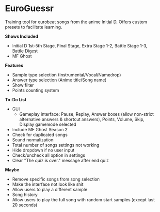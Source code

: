 # EuroGuessr
Training tool for eurobeat songs from the anime Initial D. Offers custom presets to facilitate learning.

**Shows Included**
  * Initial D 1st-5th Stage, Final Stage, Extra Stage 1-2, Battle Stage 1-3, Battle Digest
  * MF Ghost

**Features**
  * Sample type selection (Instrumental/Vocal/Namedrop)
  * Answer type selection (Anime title/Song name)
  * Show filter
  * Points counting system

**To-Do List**
  * GUI
     * Gameplay interface: Pause, Replay, Answer boxes (allow non-strict alternative answers & shortcut answers),
                           Points, Volume, Skip, Display gamemode selected
  * Include MF Ghost Season 2
  * Check for duplicated songs
  * Sound normalization
  * Total number of songs settings not working
  * Hide dropdown if no user input
  * Check/uncheck all option in settings
  * Clear "The quiz is over." message after end quiz

**Maybe**
 * Remove specific songs from song selection
 * Make the interface not look like shit
 * Allow users to play a different sample
 * Song history
 * Allow users to play the full song with random start samples (except last 20 seconds)

